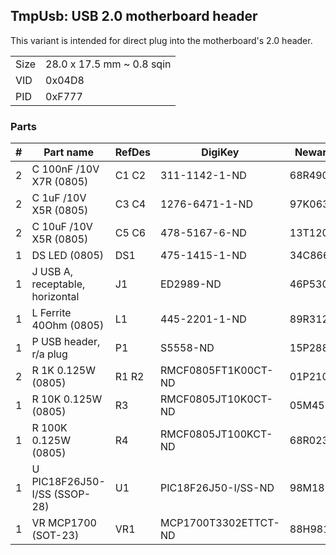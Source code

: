 ## TmpUsb: USB 2.0 motherboard header

This variant is intended for direct plug into the motherboard's 2.0 header.

|      |                           |
|------|---------------------------|
| Size | 28.0 x 17.5 mm ~ 0.8 sqin |
| VID  | 0x04D8                    |
| PID  | 0xF777                    |


### Parts

|  # | Part name                        | RefDes  | DigiKey                    | Newark  |
|---:|----------------------------------|---------|----------------------------|---------|
|  2 | C 100nF /10V X7R (0805)          | C1 C2   | 311-1142-1-ND              | 68R4903 |
|  2 | C 1uF /10V X5R (0805)            | C3 C4   | 1276-6471-1-ND             | 97K0638 |
|  2 | C 10uF /10V X5R (0805)           | C5 C6   | 478-5167-6-ND              | 13T1208 |
|  1 | DS LED (0805)                    | DS1     | 475-1415-1-ND              | 34C8663 |
|  1 | J USB A, receptable, horizontal  | J1      | ED2989-ND                  | 46P5302 |
|  1 | L Ferrite 40Ohm (0805)           | L1      | 445-2201-1-ND              | 89R3121 |
|  1 | P USB header, r/a plug           | P1      | S5558-ND                   | 15P2884 |
|  2 | R 1K 0.125W (0805)               | R1 R2   | RMCF0805FT1K00CT-ND        | 01P2109 |
|  1 | R 10K 0.125W (0805)              | R3      | RMCF0805JT10K0CT-ND        | 05M4535 |
|  1 | R 100K 0.125W (0805)             | R4      | RMCF0805JT100KCT-ND        | 68R0231 |
|  1 | U PIC18F26J50-I/SS (SSOP-28)     | U1      | PIC18F26J50-I/SS-ND        | 98M1806 |
|  1 | VR MCP1700 (SOT-23)              | VR1     | MCP1700T3302ETTCT-ND       | 88H9817 |
